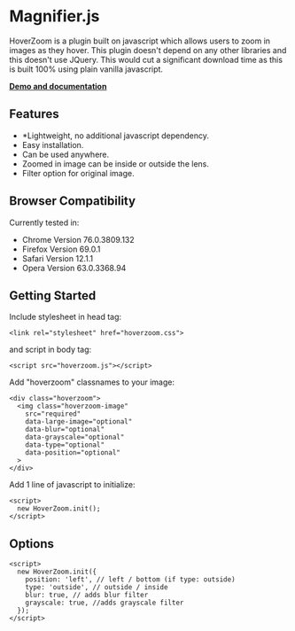 # Magnifier.js

HoverZoom is a plugin built on javascript which allows users to zoom in images as they hover. This plugin doesn't depend on any other libraries and this doesn't use JQuery. This would cut a significant download time as this is built 100% using plain vanilla javascript.

<a href="https://demo-hoverzoom.taufiqelrahman.com/" target="_blank"><strong>Demo and documentation</strong></a>

## Features

* *Lightweight, no additional javascript dependency.
* Easy installation.
* Can be used anywhere.
* Zoomed in image can be inside or outside the lens.
* Filter option for original image.

## Browser Compatibility

Currently tested in:

* Chrome Version 76.0.3809.132
* Firefox Version 69.0.1
* Safari Version 12.1.1
* Opera Version 63.0.3368.94

## Getting Started

Include stylesheet in head tag:
```
<link rel="stylesheet" href="hoverzoom.css">
```

and script in body tag:
```
<script src="hoverzoom.js"></script>
```

Add "hoverzoom" classnames to your image:
```
<div class="hoverzoom">
  <img class="hoverzoom-image"
    src="required"
    data-large-image="optional"
    data-blur="optional"
    data-grayscale="optional"
    data-type="optional"
    data-position="optional"
  >
</div>
```

Add 1 line of javascript to initialize:
```
<script>
  new HoverZoom.init();
</script>
```

## Options

```
<script>
  new HoverZoom.init({
    position: 'left', // left / bottom (if type: outside)
    type: 'outside', // outside / inside
    blur: true, // adds blur filter
    grayscale: true, //adds grayscale filter
  });
</script>
```
